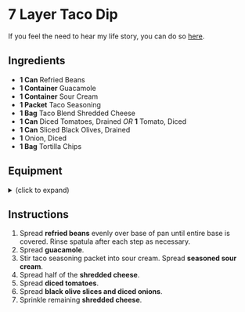 # 7 Layer Taco Dip

If you feel the need to hear my life story, you can do so [here](https://www.youtube.com/watch?v=dQw4w9WgXcQ).

## Ingredients

- **1 Can** Refried Beans
- **1 Container** Guacamole
- **1 Container** Sour Cream
- **1 Packet** Taco Seasoning
- **1 Bag** Taco Blend Shredded Cheese
- **1 Can** Diced Tomatoes, Drained _OR_ **1** Tomato, Diced
- **1 Can** Sliced Black Olives, Drained
- **1** Onion, Diced
- **1 Bag** Tortilla Chips

## Equipment

<details>
<summary>(click to expand)</summary>

- [ ] Can Opener
- [ ] Knife
- [ ] Rubber Scraper / Spatula
- [ ] 13x9 Cake Dish (or something similar)
- [ ] (optional) Strainer

</details>

## Instructions

1. Spread **refried beans** evenly over base of pan until entire base is covered. Rinse spatula after each step as necessary.
1. Spread **guacamole**.
1. Stir taco seasoning packet into sour cream. Spread **seasoned sour cream**.
1. Spread half of the **shredded cheese**.
1. Spread **diced tomatoes**.
1. Spread **black olive slices and diced onions**.
1. Sprinkle remaining **shredded cheese**.
